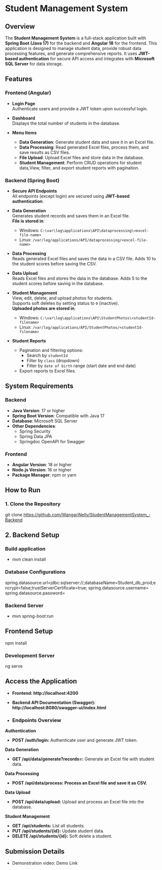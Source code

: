 # Student Management System

## Overview

The **Student Management System** is a full-stack application built with **Spring Boot (Java 17)** for the backend and **Angular 18** for the frontend. This application is designed to manage student data, provide robust data processing features, and generate comprehensive reports. It uses **JWT-based authentication** for secure API access and integrates with **Microsoft SQL Server** for data storage.

## Features

### Frontend (Angular)

- **Login Page**  
  Authenticate users and provide a JWT token upon successful login.

- **Dashboard**  
  Displays the total number of students in the database.

- **Menu Items**
    - **Data Generation**: Generate student data and save it in an Excel file.
    - **Data Processing**: Read generated Excel files, process them, and save results as CSV files.
    - **File Upload**: Upload Excel files and store data in the database.
    - **Student Management**: Perform CRUD operations for student data,View, filter, and export student reports with pagination.


### Backend (Spring Boot)

- **Secure API Endpoints**  
  All endpoints (except login) are secured using **JWT-based authentication**.

- **Data Generation**  
  Generates student records and saves them in an Excel file.  
  **File is stored in**:
    - Windows: `C:\var\log\applications\API\dataprocessing\<excel-file-name>`
    - Linux: `/var/log/applications/API/dataprocessing/<excel-file-name>`

- **Data Processing**  
  Reads generated Excel files and saves the data in a CSV file. Adds 10 to the student scores before saving the CSV.

- **Data Upload**  
  Reads Excel files and stores the data in the database. Adds 5 to the student scores before saving in the database.

- **Student Management**  
  View, edit, delete, and upload photos for students.  
  Supports soft deletes by setting status to `0` (inactive).  
  **Uploaded photos are stored in**:
    - Windows: `C:\var\log\applications\API\StudentPhotos\<studentId-filename>`
    - Linux: `/var/log/applications/API/StudentPhotos/<studentId-filename>`

- **Student Reports**
    - Pagination and filtering options:
        - Search by `studentId`
        - Filter by `class` (dropdown)
        - Filter by `date of birth` range (start date and end date)
    - Export reports to Excel files.

## System Requirements

### Backend
- **Java Version**: 17 or higher
- **Spring Boot Version**: Compatible with Java 17
- **Database**: Microsoft SQL Server
- **Other Dependencies**:
    - Spring Security
    - Spring Data JPA
    - Springdoc OpenAPI for Swagger

### Frontend
- **Angular Version**: 18 or higher
- **Node.js Version**: 16 or higher
- **Package Manager**: npm or yarn

## How to Run

### 1. Clone the Repository


git clone <https://github.com/WangariNelly/StudentManagementSystem_-Backend>

## 2. Backend Setup

### Build application
- mvn clean install


### Database Configurations
spring.datasource.url=jdbc:sqlserver://<your-server>;databaseName=Student_db_prod;encrypt=false;trustServerCertificate=true;
spring.datasource.username=<your-username>
spring.datasource.password=<your-password>

### Backend Server 
- mvn spring-boot:run

## Frontend Setup
npm  install

### Development Server
ng serve

## Access the Application
  - **Frontend: http://localhost:4200**
  - **Backend API Documentation (Swagger): http://localhost:8080/swagger-ui/index.html**


  - ### Endpoints Overview
**Authentication**
- **POST /auth/login:** Authenticate user and generate JWT token.

**Data Generation**
- **GET /api/data/generate?records=<number>:** Generate an Excel file with student data.

**Data Processing**
- **POST /api/data/process: Process an Excel file and save it as CSV.**

**Data Upload**
- **POST /api/data/upload:** Upload and process an Excel file into the database.

**Student Management**

- **GET /api/students:** List all students.
- **PUT /api/students/{id}:** Update student data.
- **DELETE /api/students/{id}:** Soft delete a student.

## Submission Details
- Demonstration video: Demo Link